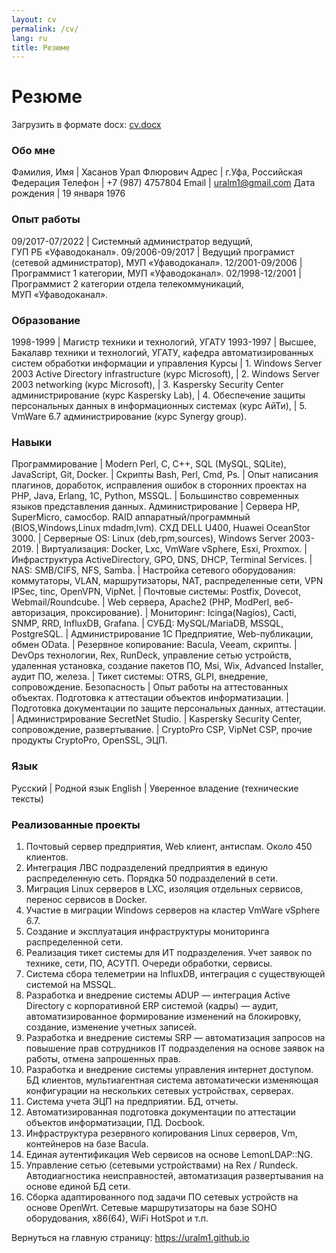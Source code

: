 ```yaml
---
layout: cv
permalink: /cv/
lang: ru
title: Резюме
---
```

# Резюме

Загрузить в формате docx: [cv.docx](https://uralm1.github.io/cv.docx)

### Обо мне

Фамилия, Имя  | Хасанов Урал Флюрович
Адрес         | г.Уфа, Российская Федерация
Телефон       | +7 (987) 4757804
Email         | uralm1@gmail.com
Дата рождения | 19 января 1976

### Опыт работы

09/2017-07/2022 | Системный администратор ведущий, ГУП РБ «Уфаводоканал».
09/2006-09/2017 | Ведущий програмист (сетевой администратор), МУП «Уфаводоканал».
12/2001-09/2006 | Программист 1 категории, МУП «Уфаводоканал».
02/1998-12/2001 | Программист 2 категории отдела телекоммуникаций, МУП «Уфаводоканал».

### Образование

1998-1999 | Магистр техники и технологий, УГАТУ
1993-1997 | Высшее, Бакалавр техники и технологий, УГАТУ, кафедра автоматизированных систем обработки информации и управления
Курсы | 1. Windows Server 2003 Active Directory infrastructure (курс Microsoft),
| 2. Windows Server 2003 networking (курс Microsoft),
| 3. Kaspersky Security Center администрирование (курс Kaspersky Lab),
| 4. Обеспечение защиты персональных данных в информационных системах (курс АйТи),
| 5. VmWare 6.7 администрирование (курс Synergy group).

### Навыки

Программирование | Modern Perl, C, C++, SQL (MySQL, SQLite), JavaScript, Git, Docker.
| Cкрипты Bash, Perl, Cmd, Ps.
| Опыт написания плагинов, доработок, исправления ошибок в сторонних проектах на PHP, Java, Erlang, 1С, Python, MSSQL.
| Большинство современных языков представления данных.
Администрирование | Сервера HP, SuperMicro, самосбор. RAID аппаратный/программный (BIOS,Windows,Linux mdadm,lvm). СХД DELL U400, Huawei OceanStor 3000.
| Серверные OS: Linux (deb,rpm,sources), Windows Server 2003-2019.
| Виртуализация: Docker, Lxc, VmWare vSphere, Esxi, Proxmox.
| Инфраструктура ActiveDirectory, GPO, DNS, DHCP, Terminal Services.
| NAS: SMB/CIFS, NFS, Samba.
| Настройка сетевого оборудования: коммутаторы, VLAN, маршрутизаторы, NAT, распределенные сети, VPN IPSec, tinc, OpenVPN, VipNet.
| Почтовые системы: Postfix, Dovecot, Webmail/Roundcube.
| Web сервера, Apache2 (PHP, ModPerl, веб-авторизация, проксирование).
| Мониторинг: Icinga(Nagios), Cacti, SNMP, RRD, InfluxDB, Grafana.
| СУБД: MySQL/MariaDB, MSSQL, PostgreSQL.
| Администрирование 1С Предприятие, Web-публикации, обмен OData.
| Резервное копирование: Bacula, Veeam, скрипты.
| DevOps технологии, Rex, RunDeck, управление сетью устройств, удаленная установка, создание пакетов ПО, Msi, Wix, Advanced Installer, аудит ПО, железа.
| Тикет системы: OTRS, GLPI, внедрение, сопровождение. 
Безопасность | Опыт работы на аттестованных объектах. Подготовка к  аттестации объектов информатизации.
| Подготовка документации по защите персональных данных, аттестации.
| Администрирование SecretNet Studio.
| Kaspersky Security Center, сопровождение, развертывание.
| CryptoPro CSP, VipNet CSP, прочие продукты CryptoPro, OpenSSL, ЭЦП.

### Язык

Русский | Родной язык
English | Уверенное владение (технические тексты)

### Реализованные проекты

1. Почтовый сервер предприятия, Web клиент, антиспам. Около 450 клиентов.
2. Интеграция ЛВС подразделений предприятия в единую распределенную сеть. Порядка 50 подразделений в сети.
3. Миграция Linux серверов в LXC, изоляция отдельных сервисов, перенос сервисов в Docker.
4. Участие в миграции Windows серверов на кластер VmWare vSphere 6.7.
5. Создание и эксплуатация инфраструктуры мониторинга распределенной сети.
6. Реализация тикет системы для ИТ подразделения. Учет заявок по технике, сети, ПО, АСУТП. Очереди обработки, сервисы.
7. Система сбора телеметрии на InfluxDB, интеграция с существующей системой на MSSQL.
8. Разработка и внедрение системы ADUP — интеграция Active Directory с корпоративной ERP системой (кадры) — аудит, автоматизированное формирование изменений на блокировку, создание, изменение учетных записей.
9.  Разработка и внедрение системы SRP — автоматизация запросов на повышение прав сотрудников IT подразделения на основе заявок на работы, отмена запрошенных прав.
10.  Разработка и внедрение системы управления интернет доступом. БД клиентов, мультиагентная система автоматически изменяющая конфигурации на нескольких сетевых устройствах, серверах.
11. Система учета ЭЦП на предприятии. БД, отчеты.
12. Автоматизированная подготовка документации по аттестации объектов информатизации, ПД. Docbook.
13. Инфраструктура резервного копирования Linux серверов, Vm, контейнеров на базе Bacula.
14. Единая аутентификация Web сервисов на основе LemonLDAP::NG.
15. Управление сетью (сетевыми устройствами) на Rex / Rundeck. Автодиагностика неисправностей, автоматизация развертывания на основе единой БД сети.
16. Сборка адаптированного под задачи ПО сетевых устройств на основе OpenWrt. Сетевые маршрутизаторы на базе SOHO оборудования, x86(64), WiFi HotSpot и т.п.


Вернуться на главную страницу: <https://uralm1.github.io>
